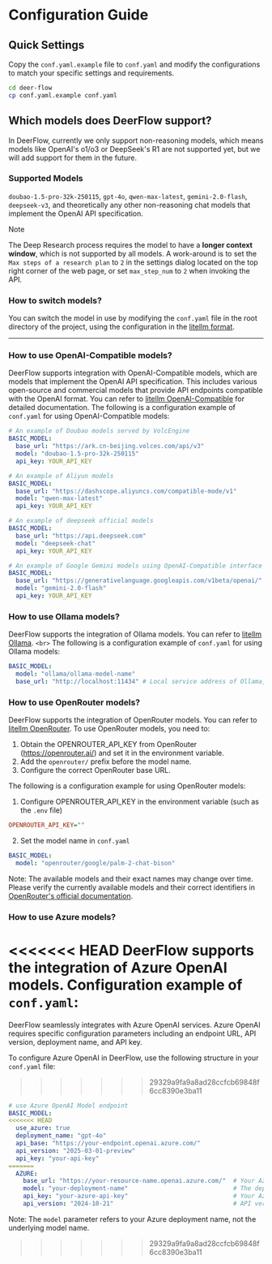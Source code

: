 # Configuration Guide

## Quick Settings

Copy the `conf.yaml.example` file to `conf.yaml` and modify the configurations to match your specific settings and requirements.

```bash
cd deer-flow
cp conf.yaml.example conf.yaml
```

## Which models does DeerFlow support?

In DeerFlow, currently we only support non-reasoning models, which means models like OpenAI's o1/o3 or DeepSeek's R1 are not supported yet, but we will add support for them in the future.

### Supported Models

`doubao-1.5-pro-32k-250115`, `gpt-4o`, `qwen-max-latest`, `gemini-2.0-flash`, `deepseek-v3`, and theoretically any other non-reasoning chat models that implement the OpenAI API specification.

> [!NOTE]
> The Deep Research process requires the model to have a **longer context window**, which is not supported by all models.
> A work-around is to set the `Max steps of a research plan` to `2` in the settings dialog located on the top right corner of the web page,
> or set `max_step_num` to `2` when invoking the API.

### How to switch models?

You can switch the model in use by modifying the `conf.yaml` file in the root directory of the project, using the configuration in the [litellm format](https://docs.litellm.ai/docs/providers/openai_compatible).

---

### How to use OpenAI-Compatible models?

DeerFlow supports integration with OpenAI-Compatible models, which are models that implement the OpenAI API specification. This includes various open-source and commercial models that provide API endpoints compatible with the OpenAI format. You can refer to [litellm OpenAI-Compatible](https://docs.litellm.ai/docs/providers/openai_compatible) for detailed documentation.
The following is a configuration example of `conf.yaml` for using OpenAI-Compatible models:

```yaml
# An example of Doubao models served by VolcEngine
BASIC_MODEL:
  base_url: "https://ark.cn-beijing.volces.com/api/v3"
  model: "doubao-1.5-pro-32k-250115"
  api_key: YOUR_API_KEY

# An example of Aliyun models
BASIC_MODEL:
  base_url: "https://dashscope.aliyuncs.com/compatible-mode/v1"
  model: "qwen-max-latest"
  api_key: YOUR_API_KEY

# An example of deepseek official models
BASIC_MODEL:
  base_url: "https://api.deepseek.com"
  model: "deepseek-chat"
  api_key: YOUR_API_KEY

# An example of Google Gemini models using OpenAI-Compatible interface
BASIC_MODEL:
  base_url: "https://generativelanguage.googleapis.com/v1beta/openai/"
  model: "gemini-2.0-flash"
  api_key: YOUR_API_KEY
```

### How to use Ollama models?

DeerFlow supports the integration of Ollama models. You can refer to [litellm Ollama](https://docs.litellm.ai/docs/providers/ollama). `<br>`
The following is a configuration example of `conf.yaml` for using Ollama models:

```yaml
BASIC_MODEL:
  model: "ollama/ollama-model-name"
  base_url: "http://localhost:11434" # Local service address of Ollama, which can be started/viewed via ollama serve
```

### How to use OpenRouter models?

DeerFlow supports the integration of OpenRouter models. You can refer to [litellm OpenRouter](https://docs.litellm.ai/docs/providers/openrouter). To use OpenRouter models, you need to:

1. Obtain the OPENROUTER_API_KEY from OpenRouter (https://openrouter.ai/) and set it in the environment variable.
2. Add the `openrouter/` prefix before the model name.
3. Configure the correct OpenRouter base URL.

The following is a configuration example for using OpenRouter models:

1. Configure OPENROUTER_API_KEY in the environment variable (such as the `.env` file)

```ini
OPENROUTER_API_KEY=""
```

2. Set the model name in `conf.yaml`

```yaml
BASIC_MODEL:
  model: "openrouter/google/palm-2-chat-bison"
```

Note: The available models and their exact names may change over time. Please verify the currently available models and their correct identifiers in [OpenRouter&#39;s official documentation](https://openrouter.ai/docs).

### How to use Azure models?

<<<<<<< HEAD
DeerFlow supports the integration of Azure OpenAI models. Configuration example of `conf.yaml`:
=======
DeerFlow seamlessly integrates with Azure OpenAI services. Azure OpenAI requires specific configuration parameters including an endpoint URL, API version, deployment name, and API key.

To configure Azure OpenAI in DeerFlow, use the following structure in your `conf.yaml` file:
>>>>>>> 29329a9fa9a8ad28ccfcb69848f6cc8390e3ba11

```yaml
# use Azure OpenAI Model endpoint
BASIC_MODEL:
<<<<<<< HEAD
  use_azure: true 
  deployment_name: "gpt-4o" 
  api_base: "https://your-endpoint.openai.azure.com/" 
  api_version: "2025-03-01-preview" 
  api_key: "your-api-key" 
=======
  AZURE:
    base_url: "https://your-resource-name.openai.azure.com/"  # Your Azure OpenAI endpoint URL
    model: "your-deployment-name"                             # The deployment name of your model
    api_key: "your-azure-api-key"                             # Your Azure OpenAI API key
    api_version: "2024-10-21"                                 # API version
```

Note: The `model` parameter refers to your Azure deployment name, not the underlying model name.
>>>>>>> 29329a9fa9a8ad28ccfcb69848f6cc8390e3ba11
